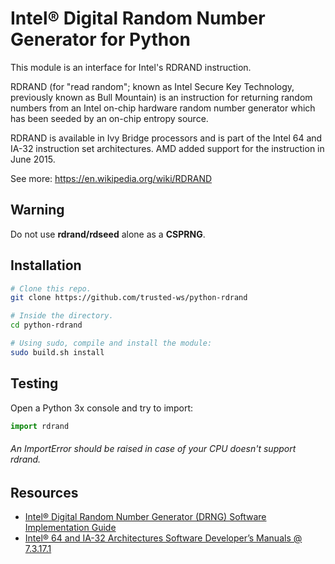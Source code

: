 # Intel® Digital Random Number Generator for Python

This module is an interface for Intel's RDRAND instruction.

RDRAND (for "read random"; known as Intel Secure Key Technology, previously known as Bull Mountain) is an instruction for returning random numbers
from an Intel on-chip hardware random number generator which has been seeded by an on-chip entropy source.

RDRAND is available in Ivy Bridge processors and is part of the Intel 64 and IA-32 instruction set architectures. AMD added support for the instruction in June 2015.

See more: https://en.wikipedia.org/wiki/RDRAND

## Warning
Do not use **rdrand/rdseed** alone as a **CSPRNG**.

## Installation
```sh
# Clone this repo.
git clone https://github.com/trusted-ws/python-rdrand

# Inside the directory.
cd python-rdrand

# Using sudo, compile and install the module:
sudo build.sh install
```
## Testing
Open a Python 3x console and try to import:
```python
import rdrand
```
###### An ImportError should be raised in case of your CPU doesn't support rdrand.

## Resources
- [Intel® Digital Random Number Generator (DRNG) Software Implementation Guide](https://www.intel.com/content/www/us/en/developer/articles/guide/intel-digital-random-number-generator-drng-software-implementation-guide.html)
- [Intel® 64 and IA-32 Architectures Software Developer’s Manuals @ 7.3.17.1](https://www.intel.com/content/www/us/en/developer/articles/technical/intel-sdm.html)

